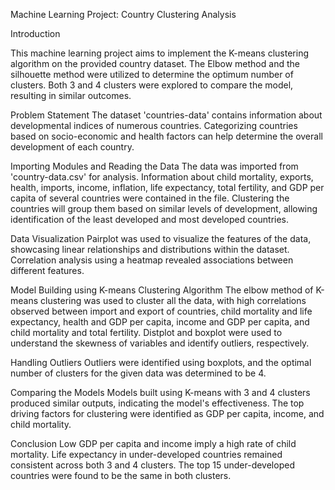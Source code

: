 Machine Learning Project: Country Clustering Analysis

Introduction

This machine learning project aims to implement the K-means clustering algorithm on the provided country dataset. The Elbow method and the silhouette method were utilized to determine the optimum number of clusters. Both 3 and 4 clusters were explored to compare the model, resulting in similar outcomes.

Problem Statement
The dataset 'countries-data' contains information about developmental indices of numerous countries. Categorizing countries based on socio-economic and health factors can help determine the overall development of each country.

Importing Modules and Reading the Data
The data was imported from 'country-data.csv' for analysis. Information about child mortality, exports, health, imports, income, inflation, life expectancy, total fertility, and GDP per capita of several countries were contained in the file. Clustering the countries will group them based on similar levels of development, allowing identification of the least developed and most developed countries.

Data Visualization
Pairplot was used to visualize the features of the data, showcasing linear relationships and distributions within the dataset. Correlation analysis using a heatmap revealed associations between different features.

Model Building using K-means Clustering Algorithm
The elbow method of K-means clustering was used to cluster all the data, with high correlations observed between import and export of countries, child mortality and life expectancy, health and GDP per capita, income and GDP per capita, and child mortality and total fertility. Distplot and boxplot were used to understand the skewness of variables and identify outliers, respectively.

Handling Outliers
Outliers were identified using boxplots, and the optimal number of clusters for the given data was determined to be 4.

Comparing the Models
Models built using K-means with 3 and 4 clusters produced similar outputs, indicating the model's effectiveness. The top driving factors for clustering were identified as GDP per capita, income, and child mortality.

Conclusion
Low GDP per capita and income imply a high rate of child mortality.
Life expectancy in under-developed countries remained consistent across both 3 and 4 clusters.
The top 15 under-developed countries were found to be the same in both clusters.
